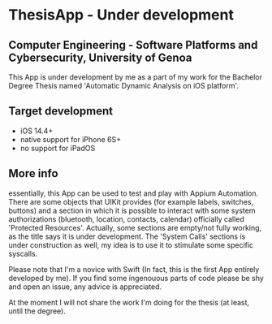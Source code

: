 # ThesisApp - Under development
## Computer Engineering - Software Platforms and Cybersecurity, University of Genoa
This App is under development by me as a part of my work for the Bachelor Degree Thesis named 'Automatic Dynamic Analysis on iOS platform'. 
## Target development
* iOS 14.4+
* native support for iPhone 6S+
* no support for iPadOS
## More info
essentially, this App can be used to test and play with Appium Automation. There are some objects that UIKit provides (for example labels, switches, buttons) and a section in which it is possible to interact with some system authorizations (bluetooth, location, contacts, calendar) officially called 'Protected Resources'.
Actually, some sections are empty/not fully working, as the title says it is under development.
The 'System Calls' sections is under construction as well, my idea is to use it to stimulate some specific syscalls.

Please note that I'm a novice with Swift (In fact, this is the first App entirely developed by me). If you find some ingenouous parts of code please be shy and open an issue, any advice is appreciated.

At the moment I will not share the work I'm doing for the thesis (at least, until the degree).
